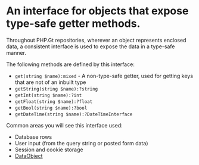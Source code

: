 An interface for objects that expose type-safe getter methods.
==============================================================

Throughout PHP.Gt repositories, wherever an object represents enclosed data, a consistent interface is used to expose the data in a type-safe manner.

The following methods are defined by this interface:

+ `get(string $name):mixed` - A non-type-safe getter, used for getting keys that are not of an inbuilt type
+ `getString(string $name):?string`
+ `getInt(string $name):?int`
+ `getFloat(string $name):?float`
+ `getBool(string $name):?bool`
+ `getDateTime(string $name):?DateTimeInterface`

Common areas you will see this interface used:

+ Database rows
+ User input (from the query string or posted form data)
+ Session and cookie storage
+ [DataObject](https://github.com/PhpGt/DataObject)